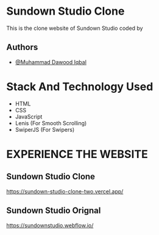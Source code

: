 # Sundown Studio Clone

This is the clone website of Sundown Studio coded by 

## Authors

- [@Muhammad Dawood Iqbal](https://github.com/DawoodIqbal04)

# Stack And Technology Used


- HTML
- CSS
- JavaScript
- Lenis (For Smooth Scrolling)
- SwiperJS (For Swipers)

# EXPERIENCE THE WEBSITE 

## Sundown Studio Clone

 https://sundown-studio-clone-two.vercel.app/
## Sundown Studio Orignal

 https://sundownstudio.webflow.io/
